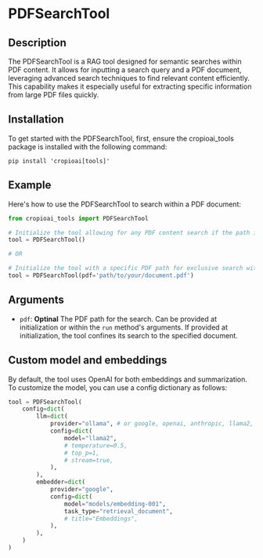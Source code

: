# PDFSearchTool

## Description
The PDFSearchTool is a RAG tool designed for semantic searches within PDF content. It allows for inputting a search query and a PDF document, leveraging advanced search techniques to find relevant content efficiently. This capability makes it especially useful for extracting specific information from large PDF files quickly.

## Installation
To get started with the PDFSearchTool, first, ensure the cropioai_tools package is installed with the following command:

```shell
pip install 'cropioai[tools]'
```

## Example
Here's how to use the PDFSearchTool to search within a PDF document:

```python
from cropioai_tools import PDFSearchTool

# Initialize the tool allowing for any PDF content search if the path is provided during execution
tool = PDFSearchTool()

# OR

# Initialize the tool with a specific PDF path for exclusive search within that document
tool = PDFSearchTool(pdf='path/to/your/document.pdf')
```

## Arguments
- `pdf`: **Optinal** The PDF path for the search. Can be provided at initialization or within the `run` method's arguments. If provided at initialization, the tool confines its search to the specified document.

## Custom model and embeddings

By default, the tool uses OpenAI for both embeddings and summarization. To customize the model, you can use a config dictionary as follows:

```python
tool = PDFSearchTool(
    config=dict(
        llm=dict(
            provider="ollama", # or google, openai, anthropic, llama2, ...
            config=dict(
                model="llama2",
                # temperature=0.5,
                # top_p=1,
                # stream=true,
            ),
        ),
        embedder=dict(
            provider="google",
            config=dict(
                model="models/embedding-001",
                task_type="retrieval_document",
                # title="Embeddings",
            ),
        ),
    )
)
```
